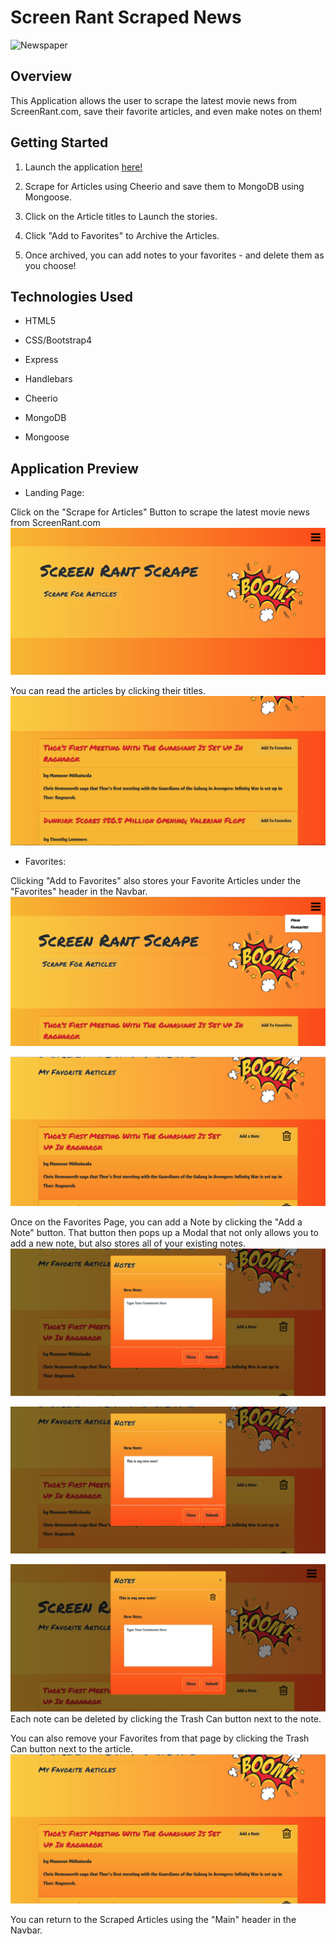 # Screen Rant Scraped News

![Newspaper](https://media.giphy.com/media/QsSASP1eN5wHK/giphy.gif)

## Overview

This Application allows the user to scrape the latest movie news from ScreenRant.com, save their favorite articles, and even make notes on them!

## Getting Started

1. Launch the application [here!]

2. Scrape for Articles using Cheerio and save them to MongoDB using Mongoose.

3. Click on the Article titles to Launch the stories.

4. Click "Add to Favorites" to Archive the Articles.

5. Once archived, you can add notes to your favorites - and delete them as you choose!


## Technologies Used

* HTML5

* CSS/Bootstrap4

* Express

* Handlebars

* Cheerio

* MongoDB

* Mongoose

## Application Preview

* Landing Page:

Click on the "Scrape for Articles" Button to scrape the latest movie news from ScreenRant.com 
![Landing Page](/public/assets/images/scraper1.jpg)

You can read the articles by clicking their titles.
![Scraped News](/public/assets/images/scraper2.jpg)


* Favorites:

Clicking "Add to Favorites" also stores your Favorite Articles under the "Favorites" header in the Navbar.
![Navbar Demo](/public/assets/images/scraper3.jpg)

![Favorites Page](/public/assets/images/scraper5.jpg)

Once on the Favorites Page, you can add a Note by clicking the "Add a Note" button. That button then pops up a Modal that not only allows you to add a new note, but also stores all of your existing notes.
![Note Demo 1](/public/assets/images/scraper4.jpg)

![Note Demo 2](/public/assets/images/scraper6.jpg)

![Note Demo 3](/public/assets/images/scraper7.jpg)
Each note can be deleted by clicking the Trash Can button next to the note.

You can also remove your Favorites from that page by clicking the Trash Can button next to the article.
![Favorites Page](/public/assets/images/scraper5.jpg)

You can return to the Scraped Articles using the "Main" header in the Navbar.


























[here!]: https://limitless-lowlands-68317.herokuapp.com/